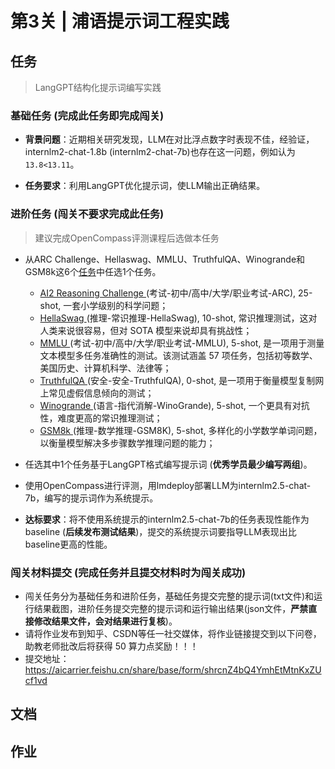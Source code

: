 # 第3关 | 浦语提示词工程实践

## 任务
> LangGPT结构化提示词编写实践  

### 基础任务 (完成此任务即完成闯关)

- **背景问题**：近期相关研究发现，LLM在对比浮点数字时表现不佳，经验证，internlm2-chat-1.8b (internlm2-chat-7b)也存在这一问题，例如认为`13.8<13.11`。

- **任务要求**：利用LangGPT优化提示词，使LLM输出正确结果。

### 进阶任务 (闯关不要求完成此任务)

> 建议完成OpenCompass评测课程后选做本任务

- 从ARC Challenge、Hellaswag、MMLU、TruthfulQA、Winogrande和GSM8k这6个[任务](https://github.com/open-compass/opencompass?tab=readme-ov-file#-dataset-support)中任选1个任务。
  - [AI2 Reasoning Challenge ](https://arxiv.org/abs/1803.05457) (考试-初中/高中/大学/职业考试-ARC), 25-shot, 一套小学级别的科学问题；
  - [HellaSwag ](https://arxiv.org/abs/1905.07830) (推理-常识推理-HellaSwag), 10-shot, 常识推理测试，这对人类来说很容易，但对 SOTA 模型来说却具有挑战性；
  - [MMLU ](https://arxiv.org/abs/2009.03300)  (考试-初中/高中/大学/职业考试-MMLU), 5-shot, 是一项用于测量文本模型多任务准确性的测试。该测试涵盖 57 项任务，包括初等数学、美国历史、计算机科学、法律等；
  - [TruthfulQA ](https://arxiv.org/abs/2109.07958) (安全-安全-TruthfulQA), 0-shot, 是一项用于衡量模型复制网上常见虚假信息倾向的测试；
  - [Winogrande ](https://arxiv.org/abs/1907.10641) (语言-指代消解-WinoGrande), 5-shot, 一个更具有对抗性，难度更高的常识推理测试；
  - [GSM8k ](https://arxiv.org/abs/2110.14168) (推理-数学推理-GSM8K), 5-shot, 多样化的小学数学单词问题，以衡量模型解决多步骤数学推理问题的能力；

- 任选其中1个任务基于LangGPT格式编写提示词 (**优秀学员最少编写两组**)。
- 使用OpenCompass进行评测，用lmdeploy部署LLM为internlm2.5-chat-7b，编写的提示词作为系统提示。

- **达标要求**：将不使用系统提示的internlm2.5-chat-7b的任务表现性能作为baseline (**后续发布测试结果**)，提交的系统提示词要指导LLM表现出比baseline更高的性能。

### 闯关材料提交 (完成任务并且提交材料时为闯关成功)

- 闯关任务分为基础任务和进阶任务，基础任务提交完整的提示词(txt文件)和运行结果截图，进阶任务提交完整的提示词和运行输出结果(json文件，**严禁直接修改结果文件，会对结果进行复核**)。
- 请将作业发布到知乎、CSDN等任一社交媒体，将作业链接提交到以下问卷，助教老师批改后将获得 50 算力点奖励！！！
- 提交地址：https://aicarrier.feishu.cn/share/base/form/shrcnZ4bQ4YmhEtMtnKxZUcf1vd

## 文档

## 作业

